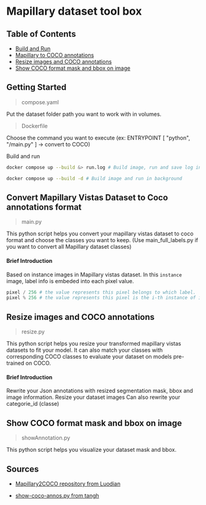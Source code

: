 # Mapillary dataset tool box


## Table of Contents

* [Build and Run](#Build-and-Run)
* [Mapillary to COCO annotations](#Convert-Mapillary-Vistas-Dataset-to-Coco-annotations-format)
* [Resize images and COCO annotations](#Resize-images-and-COCO-annotations)
* [Show COCO format mask and bbox on image](#Show-COCO-format-mask-and-bbox-on-image)



## Getting Started

>compose.yaml

Put the dataset folder path you want to work with in volumes.

>Dockerfile

Choose the command you want to execute (ex: ENTRYPOINT [ "python", "/main.py" ] -> convert to COCO)

Build and run
```zsh
docker compose up --build &> run.log # Build image, run and save log into a log file
```
```zsh
docker compose up --build -d # Build image and run in background
```


## Convert Mapillary Vistas Dataset to Coco annotations format

>main.py

This python script helps you convert your mapillary vistas dataset to coco format and choose the classes you want to keep. (Use main_full_labels.py if you want to convert all Mapillary dataset classes)

#### Brief Introduction

Based on instance images in Mapillary vistas dataset.
In this `instance` image, label info is embeded into each pixel value.

```python
pixel / 256 # the value represents this pixel belongs to which label.
pixel % 256 # the value represents this pixel is the i-th instance of its label.
```


## Resize images and COCO annotations

>resize.py

This python script helps you resize your transformed mapillary vistas datasets to fit your model.
It can also match your classes with corresponding COCO classes to evaluate your dataset on models pre-trained on COCO.

#### Brief Introduction

Rewrite your Json annotations with resized segmentation mask, bbox and image information.
Resize your dataset images
Can also rewrite your categorie_id (classe)



## Show COCO format mask and bbox on image

>showAnnotation.py

This python script helps you visualize your dataset mask and bbox.

## Sources

* [Mapillary2COCO repository from Luodian](#https://github.com/Luodian/Mapillary2COCO)
- [show-coco-annos.py from tangh](#https://gist.github.com/tangh/0d398813dd3e64a72d830149c0363742)

